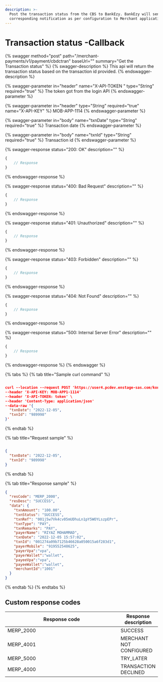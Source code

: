 ```yaml
---
description: >-
  Post the transaction status from the CBS to BankEzy. BankEzy will send the
  corresponding notification as per configuration to Merchant application.
---
```


# Transaction status -Callback

{% swagger method="post" path="/merchant-payments/v1/payment/cbdctran" baseUrl="<domain>" summary="Get the Transaction status" %}
{% swagger-description %}
This api will return the transaction status based on the transaction id provided.
{% endswagger-description %}

{% swagger-parameter in="header" name="X-API-TOKEN " type="String" required="true" %}
The token got from the login API
{% endswagger-parameter %}

{% swagger-parameter in="header" type="String" required="true" name="X-API-KEY" %}
MOB-APP-1114
{% endswagger-parameter %}

{% swagger-parameter in="body" name="txnDate" type="String" required="true" %}
Transaction date
{% endswagger-parameter %}

{% swagger-parameter in="body" name="txnId" type="String" required="true" %}
Transaction id
{% endswagger-parameter %}

{% swagger-response status="200: OK" description="" %}
```javascript
{
    // Response
}
```
{% endswagger-response %}

{% swagger-response status="400: Bad Request" description="" %}
```javascript
{
    // Response
}
```
{% endswagger-response %}

{% swagger-response status="401: Unauthorized" description="" %}
```javascript
{
    // Response
}
```
{% endswagger-response %}

{% swagger-response status="403: Forbidden" description="" %}
```javascript
{
    // Response
}
```
{% endswagger-response %}

{% swagger-response status="404: Not Found" description="" %}
```javascript
{
    // Response
}
```
{% endswagger-response %}

{% swagger-response status="500: Internal Server Error" description="" %}
```javascript
{
    // Response
}
```
{% endswagger-response %}
{% endswagger %}

{% tabs %}
{% tab title="Sample curl command" %}
```json

curl --location --request POST 'https://user4.pcdev.enstage-sas.com/kong/merchant-payments/v1/txnstatus' 
--header 'X-API-KEY: MOB-APP1-1114' 
--header 'X-API-TOKEN: token' \
--header 'Content-Type: application/json' 
--data-raw '{
  "txnDate": "2022-12-05",
  "txnId": "989998"
}'

```
{% endtab %}

{% tab title="Request sample" %}
```json

{
  "txnDate": "2022-12-05",
  "txnId": "989998"
}


```
{% endtab %}

{% tab title="Response sample" %}
```json
{
  "resCode": "MERP_2000",
  "resDesc": "SUCCESS",
  "data": {
    "txnAmount": "100.00",
    "txnStatus": "SUCCESS",
    "txnRef": "001j5w7Vk4cv05mUDhuLn1pY5WOYLszpEPr",
    "txnType": "PAY",
    "txnRemarks": "PAY",
    "payerName": "RIYAZ MOHAMMAD",
    "txnDate": "2022-12-05 15:57:02",
    "txnId": "001274a09b7125b46628a050015a6f283d1",
    "payerMobile": "919552548625",
    "payerVpa":"vpa",
    "payerWallet":"wallet",
    "payeeVpa":"vpa",
    "payeeWallet":"wallet",
    "merchantId":"1001"
  }
}
```
{% endtab %}
{% endtabs %}

## Custom response codes

<table><thead><tr><th width="371">Response code</th><th>Response description</th></tr></thead><tbody><tr><td>MERP_2000</td><td>SUCCESS</td></tr><tr><td>MERP_4001</td><td>MERCHANT NOT CONFIGURED</td></tr><tr><td>MERP_5000</td><td>TRY_LATER</td></tr><tr><td>MERP_4000</td><td>TRANSACTION DECLINED</td></tr></tbody></table>

